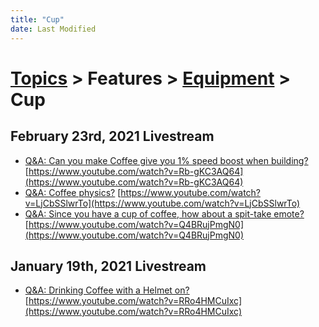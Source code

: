 ```yaml
---
title: "Cup"
date: Last Modified
---
```

# [Topics](../../../topics.md) > Features > [Equipment](../../../topics/features/equipment.md) > Cup

## February 23rd, 2021 Livestream
* [Q&A: Can you make Coffee give you 1% speed boost when building?](../../../transcriptions/yt-Rb-gKC3AQ64.md) [https://www.youtube.com/watch?v=Rb-gKC3AQ64](https://www.youtube.com/watch?v=Rb-gKC3AQ64)
* [Q&A: Coffee physics?](../../../transcriptions/yt-LjCbSSlwrTo.md) [https://www.youtube.com/watch?v=LjCbSSlwrTo](https://www.youtube.com/watch?v=LjCbSSlwrTo)
* [Q&A: Since you have a cup of coffee, how about a spit-take emote?](../../../transcriptions/yt-Q4BRujPmgN0.md) [https://www.youtube.com/watch?v=Q4BRujPmgN0](https://www.youtube.com/watch?v=Q4BRujPmgN0)

## January 19th, 2021 Livestream
* [Q&A: Drinking Coffee with a Helmet on?](../../../transcriptions/yt-RRo4HMCuIxc.md) [https://www.youtube.com/watch?v=RRo4HMCuIxc](https://www.youtube.com/watch?v=RRo4HMCuIxc)
